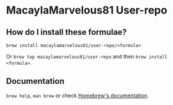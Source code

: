 # MacaylaMarvelous81 User-repo

## How do I install these formulae?

`brew install macaylamarvelous81/user-repo/<formula>`

Or `brew tap macaylamarvelous81/user-repo` and then `brew install <formula>`.

## Documentation

`brew help`, `man brew` or check [Homebrew's documentation](https://docs.brew.sh).
